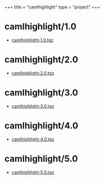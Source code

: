 +++
title = "camlhighlight"
type = "project"
+++

# camlhighlight/1.0
* [camlhighlight-1.0.tgz](/camlhighlight/camlhighlight/1.0/camlhighlight-1.0.tgz)

# camlhighlight/2.0
* [camlhighlight-2.0.tgz](/camlhighlight/camlhighlight/2.0/camlhighlight-2.0.tgz)

# camlhighlight/3.0
* [camlhighlight-3.0.tgz](/camlhighlight/camlhighlight/3.0/camlhighlight-3.0.tgz)

# camlhighlight/4.0
* [camlhighlight-4.0.tgz](/camlhighlight/camlhighlight/4.0/camlhighlight-4.0.tgz)

# camlhighlight/5.0
* [camlhighlight-5.0.tgz](/camlhighlight/camlhighlight/5.0/camlhighlight-5.0.tgz)